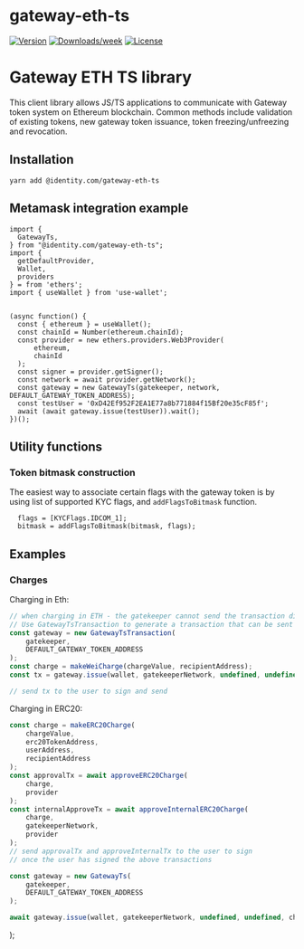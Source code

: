 # gateway-eth-ts

[![Version](https://img.shields.io/npm/v/gateway-eth-ts.svg)](https://www.npmjs.com/package/@identity.com/gateway-eth-ts)
[![Downloads/week](https://img.shields.io/npm/dw/gateway-eth-ts.svg)](https://www.npmjs.com/package/@identity.com/gateway-eth-ts)
[![License](https://img.shields.io/npm/l/gateway-eth-ts.svg)](https://github.com/identity-com/on-chain-identity-gateway/blob/main/ethereum/gateway-eth-ts/package.json)

# Gateway ETH TS library

This client library allows JS/TS applications to communicate with Gateway token system on Ethereum blockchain.
Common methods include validation of existing tokens, new gateway token issuance, token freezing/unfreezing and revocation.

## Installation

`yarn add @identity.com/gateway-eth-ts`

## Metamask integration example

```
import {
  GatewayTs,
} from "@identity.com/gateway-eth-ts";
import {
  getDefaultProvider,
  Wallet,
  providers
} = from 'ethers';
import { useWallet } from 'use-wallet';


(async function() {
  const { ethereum } = useWallet();
  const chainId = Number(ethereum.chainId);
  const provider = new ethers.providers.Web3Provider(
      ethereum,
      chainId
  );
  const signer = provider.getSigner();
  const network = await provider.getNetwork();
  const gateway = new GatewayTs(gatekeeper, network, DEFAULT_GATEWAY_TOKEN_ADDRESS);
  const testUser = '0xD42Ef952F2EA1E77a8b771884f15Bf20e35cF85f';
  await (await gateway.issue(testUser)).wait();
})();
```

## Utility functions


### Token bitmask construction

The easiest way to associate certain flags with the gateway token is by using list of supported KYC flags, and `addFlagsToBitmask` function.

```
  flags = [KYCFlags.IDCOM_1];
  bitmask = addFlagsToBitmask(bitmask, flags);
```

## Examples

### Charges

Charging in Eth:

```js
// when charging in ETH - the gatekeeper cannot send the transaction directly
// Use GatewayTsTransaction to generate a transaction that can be sent to the client
const gateway = new GatewayTsTransaction(
    gatekeeper,
    DEFAULT_GATEWAY_TOKEN_ADDRESS
);
const charge = makeWeiCharge(chargeValue, recipientAddress);
const tx = gateway.issue(wallet, gatekeeperNetwork, undefined, undefined, charge)

// send tx to the user to sign and send
```

Charging in ERC20:

```js
const charge = makeERC20Charge(
    chargeValue,
    erc20TokenAddress,
    userAddress,
    recipientAddress
);
const approvalTx = await approveERC20Charge(
    charge,
    provider
);
const internalApproveTx = await approveInternalERC20Charge(
    charge,
    gatekeeperNetwork,
    provider
);
// send approvalTx and approveInternalTx to the user to sign
// once the user has signed the above transactions

const gateway = new GatewayTs(
    gatekeeper,
    DEFAULT_GATEWAY_TOKEN_ADDRESS
);

await gateway.issue(wallet, gatekeeperNetwork, undefined, undefined, charge)
```

);
